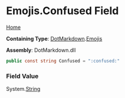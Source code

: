 # Emojis\.Confused Field

[Home](../../../README.md)

**Containing Type**: [DotMarkdown](../../README.md)\.[Emojis](../README.md)

**Assembly**: DotMarkdown\.dll

```csharp
public const string Confused = ":confused:"
```

### Field Value

System\.[String](https://docs.microsoft.com/en-us/dotnet/api/system.string)